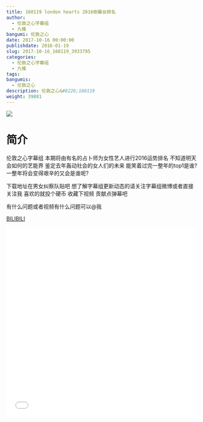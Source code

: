 ```yaml
---
title: 160119 london hearts 2016倒霉女排名
author: 
  - 伦敦之心字幕组
  - 九條
bangumi: 伦敦之心
date: 2017-10-16 00:00:00
publishdate: 2016-01-19
slug: 2017-10-16_160119_3933795
categories: 
  - 伦敦之心字幕组
  - 九條
tags: 
bangumis: 
  - 伦敦之心
description: 伦敦之心&#8226;160119
weight: 39881
---
```


![](https://i.imgur.com/bTVkNj1.jpg)

# 简介  
伦敦之心字幕组 本期将由有名的占卜师为女性艺人进行2016运势排名 不知道明天会如何的艺能界 鉴定去年轰动社会的女人们的未来 能笑着过完一整年的top1是谁? 一整年将会变得艰辛的又会是谁呢? 


下载地址在男女纠察队贴吧 想了解字幕组更新动态的请关注字幕组微博或者直接关注我 喜欢的就投个硬币 收藏下视频 贡献点弹幕吧


有什么问题或者视频有什么问题可以@我

  [BILIBILI](https://www.bilibili.com/video/av3933795/)


  <iframe src="//www.bilibili.com/html/html5player.html?cid=6333071&aid=3933795" width="100%" height="500" frameborder="0" allowfullscreen="allowfullscreen"></iframe>
